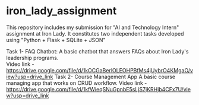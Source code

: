 # iron_lady_assignment

This repository includes my submission for "AI and Technology Intern" assignment at Iron Lady.
It constitutes two independent tasks developed using "Python + Flask + SQLite + JSON"

Task 1- FAQ Chatbot:
  A basic chatbot that answers FAQs about Iron Lady's leadership programs.  
  Video link - https://drive.google.com/file/d/1kOCGaBerlOLEOHPBfMs4jUybrO4KMgaO/view?usp=drive_link
Task 2- Course Management App
  A basic course managing app that works on CRUD workflow.
  Video link - https://drive.google.com/file/d/1kfWieqSNuGpnbE5sLjS7jKRHjb4CFx7U/view?usp=drive_link
